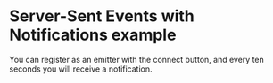 # Server-Sent Events with Notifications example
You can register as an emitter with the connect button, and every ten seconds you will receive a notification.

